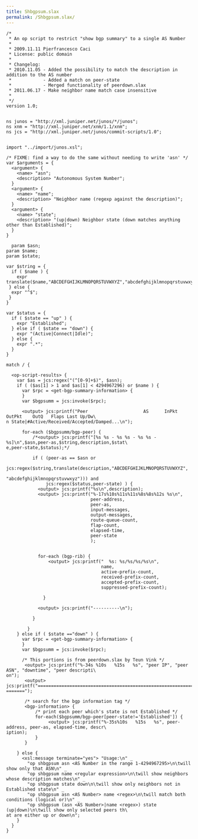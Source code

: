 ```yaml
---
title: Shbgpsum.slax
permalink: /Shbgpsum.slax/
---
```


    /*
     * An op script to restrict "show bgp summary" to a single AS Number
     *
     * 2009.11.11 Pierfrancesco Caci
     * License: public domain
     *
     * Changelog:
     * 2010.11.05 - Added the possibility to match the description in addition to the AS number
     *            - Added a match on peer-state
     *            - Merged functionality of peerdown.slax
     * 2011.06.17 - Make neighbor name match case insensitive
     *
     */
    version 1.0;


    ns junos = "http://xml.juniper.net/junos/*/junos";
    ns xnm = "http://xml.juniper.net/xnm/1.1/xnm";
    ns jcs = "http://xml.juniper.net/junos/commit-scripts/1.0";


    import "../import/junos.xsl";

    /* FIXME: find a way to do the same without needing to write 'asn' */
    var $arguments = {
      <argument> {
        <name> "asn";
        <description> "Autonomous System Number";
      }
      <argument> {
        <name> "name";
        <description> "Neighbor name (regexp against the description)";
      }
      <argument> {
        <name> "state";
        <description> "(up|down) Neighbor state (down matches anything other than Established)";
      }
    }

      param $asn;
    param $name;
    param $state;

    var $string = {
      if ( $name ) {
        expr translate($name,"ABCDEFGHIJKLMNOPQRSTUVWXYZ","abcdefghijklmnopqrstuvwxyz");
     } else {
      expr "^$";
     }
    }

    var $status = {
      if ( $state == "up" ) {
        expr "Established";
      } else if ( $state == "down") {
        expr "(Active|Connect|Idle)";
      } else {
        expr ".*";
      }
    }

    match / {

      <op-script-results> {
        var $as = jcs:regex("(^[0-9]+$)", $asn);
        if ( ($as[1] > 1 and $as[1] < 4294967296) or $name ) {
          var $rpc = <get-bgp-summary-information> {
          }
          var $bgpsumm = jcs:invoke($rpc);

          <output> jcs:printf("Peer                     AS      InPkt     OutPkt    OutQ   Flaps Last Up/Dw\
    n State|#Active/Received/Accepted/Damped...\n");

          for-each ($bgpsumm/bgp-peer) {
              /*<output> jcs:printf("[%s %s - %s %s - %s %s - %s]\n",$asn,peer-as,$string,description,$stat\
    e,peer-state,$status);*/

              if ( (peer-as == $asn or
                    jcs:regex($string,translate(description,"ABCDEFGHIJKLMNOPQRSTUVWXYZ",
                                                "abcdefghijklmnopqrstuvwxyz"))) and
                   jcs:regex($status,peer-state) ) {
                <output> jcs:printf("%s\n",description);
                <output> jcs:printf("%-17s%10s%11s%11s%8s%8s%12s %s\n",
                                    peer-address,
                                    peer-as,
                                    input-messages,
                                    output-messages,
                                    route-queue-count,
                                    flap-count,
                                    elapsed-time,
                                    peer-state
                                    );


                for-each (bgp-rib) {
                    <output> jcs:printf("  %s: %s/%s/%s/%s\n",
                                        name,
                                        active-prefix-count,
                                        received-prefix-count,
                                        accepted-prefix-count,
                                        suppressed-prefix-count);

                  }

                <output> jcs:printf("----------\n");

              }

            }
        } else if ( $state =="down" ) {
          var $rpc = <get-bgp-summary-information> {
          }
          var $bgpsumm = jcs:invoke($rpc);

          /* This portions is from peerdown.slax by Teun Vink */
           <output> jcs:printf("%-34s %10s   %15s   %s", "peer IP", "peer ASN", "downtime", "peer descripti\
    on");
           <output> jcs:printf("===========================================================================\
    =======");

           /* search for the bgp information tag */
           <bgp-information> {
               /* print each peer which's state is not Established */
               for-each($bgpsumm/bgp-peer[peer-state!='Established']) {
                    <output> jcs:printf("%-35s%10s   %15s   %s", peer-address, peer-as, elapsed-time, descr\
    iption);
               }
           }

        } else {
          <xsl:message terminate="yes"> "Usage:\n" _
            "op shbgpsum asn <AS Number in the range 1-4294967295>\n\twill show only that ASN\n" _
            "op shbgpsum name <regular expression>\n\twill show neighbors whose description matches\n" _
            "op shbgpsum state down\n\twill show only neighbors not in Established state\n" _
            "op shbgpsum asn <AS Number> name <regex>\n\twill match both conditions (logical or)\n" _
            "op shbgpsum (asn <AS Number>|name <regex>) state (up|down)\n\twill show only selected peers th\
    at are either up or down\n";
        }
      }
    }